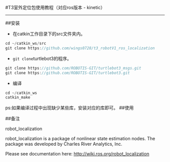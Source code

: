 

#T3室外定位包使用教程（对应ros版本 - kinetic）

--------------


##安装
- 在catkin工作目录下的src文件夹内。
```cpp
cd ~/catkin_ws/src
git clone https://github.com/wings0728/t3_robotV1_ros_localization

```
- `git clone`turtlebot3的程序。
```cpp
git clone https://github.com/ROBOTIS-GIT/turtlebot3_msgs.git
git clone https://github.com/ROBOTIS-GIT/turtlebot3.git
```
- 编译
```cpp
cd ~/catkin_ws
catkin_make
```
ps:如果编译过程中出现缺少某些库，安装对应的库即可。
##使用

##备注




robot_localization


robot_localization is a package of nonlinear state estimation nodes. The package was developed by Charles River Analytics, Inc.

Please see documentation here: http://wiki.ros.org/robot_localization
